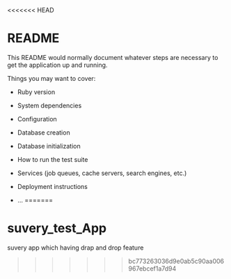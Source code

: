 <<<<<<< HEAD
# README

This README would normally document whatever steps are necessary to get the
application up and running.

Things you may want to cover:

* Ruby version

* System dependencies

* Configuration

* Database creation

* Database initialization

* How to run the test suite

* Services (job queues, cache servers, search engines, etc.)

* Deployment instructions

* ...
=======
# suvery_test_App
suvery app which having drap and drop feature
>>>>>>> bc773263036d9e0ab5c90aa006967ebcef1a7d94
